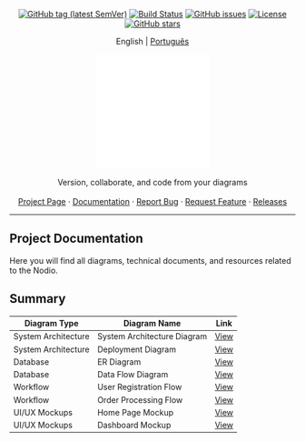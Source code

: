 <div align="center">
  
[![GitHub tag (latest SemVer)](https://img.shields.io/github/tag/pedrohcdsouza/nodio.svg)](https://github.com/pedrohcdsouza/nodio/releases)
[![Build Status](https://img.shields.io/github/actions/workflow/status/pedrohcdsouza/nodio/ci.yml?branch=main)](https://github.com/pedrohcdsouza/nodio/actions)
[![GitHub issues](https://img.shields.io/github/issues-raw/pedrohcdsouza/nodio.svg)](https://github.com/pedrohcdsouza/nodio/issues)
[![License](https://img.shields.io/github/license/pedrohcdsouza/nodio.svg)](LICENSE)
[![GitHub stars](https://img.shields.io/github/stars/pedrohcdsouza/nodio?style=social)](https://github.com/pedrohcdsouza/nodio/stargazers)

</div>

<p align="center">
  <span>English</span> |
  <a href="readmes/README.pt.md">Português</a>
</p>

<p align="center">
  <a href="https://github.com/pedrohcdsouza/nodio" rel="noopener">
    <img width=200px height=200px src="https://github.com/pedrohcdsouza/nodio/blob/main/nodio.svg">
  </a>
</p>

<p align="center">
  Version, collaborate, and code from your diagrams
  <br />
  <br />
  <a href="https://github.com/pedrohcdsouza/nodio/">Project Page</a>
  ·
  <a href="https://github.com/pedrohcdsouza/nodio/tree/main/docs">Documentation</a>
  ·
  <a href="https://github.com/pedrohcdsouza/nodio/issues">Report Bug</a>
  ·
  <a href="https://github.com/pedrohcdsouza/nodio/issues">Request Feature</a>
  ·
  <a href="https://github.com/pedrohcdsouza/nodio/releases">Releases</a>
</p>

---

## Project Documentation

Here you will find all diagrams, technical documents, and resources related to the Nodio.

## Summary

| Diagram Type          | Diagram Name                     | Link                                  |
|----------------------|---------------------------------|--------------------------------------|
| System Architecture  | System Architecture Diagram       | [View](./system-architecture.png)    |
| System Architecture  | Deployment Diagram               | [View](./deployment-diagram.svg)     |
| Database             | ER Diagram                        | [View](./er-diagram.png)             |
| Database             | Data Flow Diagram                 | [View](./data-flow-diagram.pdf)     |
| Workflow             | User Registration Flow            | [View](./user-registration-flow.png) |
| Workflow             | Order Processing Flow             | [View](./order-processing-flow.svg) |
| UI/UX Mockups        | Home Page Mockup                  | [View](./home-page-mockup.png)       |
| UI/UX Mockups        | Dashboard Mockup                  | [View](./dashboard-mockup.svg) 
